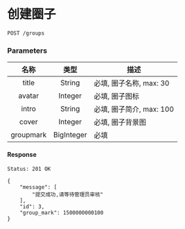 # 创建圈子

```
POST /groups
```

### Parameters

| 名称 | 类型 | 描述 |
|:----:|:----:|----|
| title | String | 必填, 圈子名称, max: 30 |
| avatar | Integer | 必填, 圈子图标 |
| intro | String | 必填, 圈子简介, max: 100 |
| cover | Integer | 必填, 圈子背景图 |
| groupmark | BigInteger | 必填 |


#### Response

```
Status: 201 OK
```
```json5
{
    "message": [
        "提交成功,请等待管理员审核"
    ],
    "id": 3,
    "group_mark": 1500000000100
}
```
